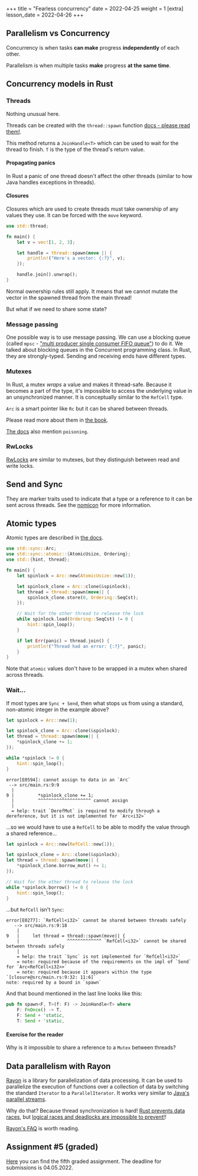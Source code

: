 +++
title = "Fearless concurrency"
date = 2022-04-25
weight = 1
[extra]
lesson_date = 2022-04-26
+++

## Parallelism vs Concurrency

Concurrency is when tasks **can make** progress **independently** of each other.

Parallelism is when multiple tasks **make** progress **at the same time**.

## Concurrency models in Rust

### Threads

Nothing unusual here.

Threads can be created with the `thread::spawn` function [docs - please read them!](https://doc.rust-lang.org/std/thread/fn.spawn.html).

This method returns a `JoinHandle<T>` which can be used to wait for the thread to finish. `T` is the type of the thread's return value.

#### Propagating panics

In Rust a panic of one thread doesn't affect the other threads (similar to how Java handles exceptions in threads).

#### Closures

Closures which are used to create threads must take ownership of any values they use. It can be forced with the `move` keyword.

```rust
use std::thread;

fn main() {
    let v = vec![1, 2, 3];

    let handle = thread::spawn(move || {
        println!("Here's a vector: {:?}", v);
    });

    handle.join().unwrap();
}
```

Normal ownership rules still apply. It means that we cannot mutate the vector in the spawned thread from the main thread!

But what if we need to share some state?

### Message passing

One possible way is to use message passing. We can use a blocking queue (called `mpsc` - ["multi producer single consumer FIFO queue"](https://doc.rust-lang.org/std/sync/mpsc/index.html)) to do it.
We talked about blocking queues in the Concurrent programming class. In Rust, they are strongly-typed. Sending and receiving ends have different types.

### Mutexes

In Rust, a mutex _wraps_ a value and makes it thread-safe.
Because it becomes a part of the type, it's impossible to access the underlying value in an unsynchronized manner. It is conceptually similar to the `RefCell` type.

`Arc` is a smart pointer like `Rc` but it can be shared between threads.

Please read more about them in [the book](https://doc.rust-lang.org/stable/book/ch16-03-shared-state.html).

[The docs](https://doc.rust-lang.org/std/sync/struct.Mutex.html) also mention `poisoning`.

### RwLocks

[RwLocks](https://doc.rust-lang.org/std/sync/struct.RwLock.html) are similar to mutexes, but they distinguish between read and write locks.

## Send and Sync

They are marker traits used to indicate that a type or a reference to it can be sent across threads. See the [nomicon](https://doc.rust-lang.org/nomicon/send-and-sync.html) for more information.

## Atomic types

Atomic types are described in [the docs](https://doc.rust-lang.org/std/sync/atomic/).

```rust
use std::sync::Arc;
use std::sync::atomic::{AtomicUsize, Ordering};
use std::{hint, thread};

fn main() {
    let spinlock = Arc::new(AtomicUsize::new(1));

    let spinlock_clone = Arc::clone(&spinlock);
    let thread = thread::spawn(move|| {
        spinlock_clone.store(0, Ordering::SeqCst);
    });

    // Wait for the other thread to release the lock
    while spinlock.load(Ordering::SeqCst) != 0 {
        hint::spin_loop();
    }

    if let Err(panic) = thread.join() {
        println!("Thread had an error: {:?}", panic);
    }
}
```

Note that `atomic` values don't have to be wrapped in a mutex when shared across threads.

### Wait...

If most types are `Sync + Send`, then what stops us from using a standard, non-atomic integer in the example above?

```rust
let spinlock = Arc::new(1);

let spinlock_clone = Arc::clone(&spinlock);
let thread = thread::spawn(move|| {
    *spinlock_clone += 1;
});

while *spinlock != 0 {
    hint::spin_loop();
}
```

```
error[E0594]: cannot assign to data in an `Arc`
 --> src/main.rs:9:9
  |
9 |         *spinlock_clone += 1;
  |         ^^^^^^^^^^^^^^^^^^^^ cannot assign
  |
  = help: trait `DerefMut` is required to modify through a dereference, but it is not implemented for `Arc<i32>`
```

...so we would have to use a `RefCell` to be able to modify the value through a shared reference...

```rust
let spinlock = Arc::new(RefCell::new(1));

let spinlock_clone = Arc::clone(&spinlock);
let thread = thread::spawn(move|| {
    *spinlock_clone.borrow_mut() += 1;
});

// Wait for the other thread to release the lock
while *spinlock.borrow() != 0 {
    hint::spin_loop();
}
```

...but `RefCell` isn't `Sync`:

```
error[E0277]: `RefCell<i32>` cannot be shared between threads safely
   --> src/main.rs:9:18
    |
9   |     let thread = thread::spawn(move|| {
    |                  ^^^^^^^^^^^^^ `RefCell<i32>` cannot be shared between threads safely
    |
    = help: the trait `Sync` is not implemented for `RefCell<i32>`
    = note: required because of the requirements on the impl of `Send` for `Arc<RefCell<i32>>`
    = note: required because it appears within the type `[closure@src/main.rs:9:32: 11:6]`
note: required by a bound in `spawn`
```

And that bound mentioned in the last line looks like this:

```rust
pub fn spawn<F, T>(f: F) -> JoinHandle<T> where
    F: FnOnce() -> T,
    F: Send + 'static,
    T: Send + 'static,
```

#### Exercise for the reader

Why is it impossible to share a reference to a `Mutex` between threads?

## Data parallelism with Rayon

[Rayon](https://docs.rs/rayon/latest/rayon/) is a library for parallelization of data processing.
It can be used to parallelize the execution of functions over a collection of data by switching the standard `Iterator` to a `ParallelIterator`.
It works very similar to [Java's parallel streams](https://docs.oracle.com/javase/tutorial/collections/streams/parallelism.html#executing_streams_in_parallel).

Why do that? Because thread synchronization is hard! [Rust prevents data races](https://doc.rust-lang.org/nomicon/races.html), but [logical races and deadlocks are impossible to prevent!](https://users.rust-lang.org/t/deadlock-is-it-a-bug-or-is-it-intentional/1544)!

[Rayon's FAQ](https://github.com/rayon-rs/rayon/blob/master/FAQ.md) is worth reading.

## Assignment #5 (graded)

[Here](https://classroom.github.com/a/lKaeLu8O) you can find the fifth graded assignment. The deadline for submissions is 04.05.2022.
